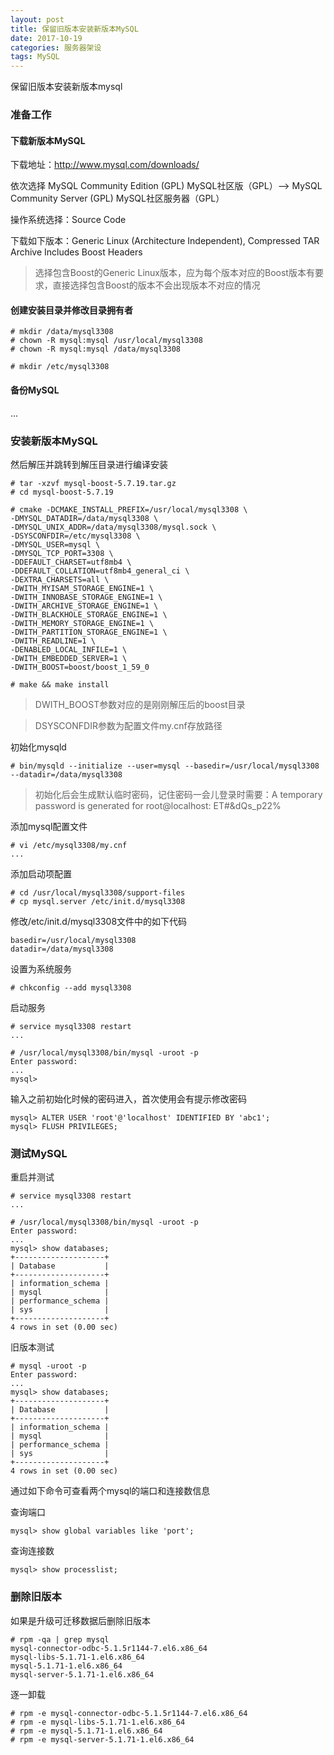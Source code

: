 ```yaml
---
layout: post
title: 保留旧版本安装新版本MySQL
date: 2017-10-19
categories: 服务器架设
tags: MySQL
---
```

保留旧版本安装新版本mysql

### 准备工作

#### 下载新版本MySQL
下载地址：http://www.mysql.com/downloads/

依次选择 MySQL Community Edition (GPL) MySQL社区版（GPL）--> MySQL Community Server (GPL) MySQL社区服务器（GPL）

操作系统选择：Source Code

下载如下版本：Generic Linux (Architecture Independent), Compressed TAR Archive Includes Boost Headers
> 选择包含Boost的Generic Linux版本，应为每个版本对应的Boost版本有要求，直接选择包含Boost的版本不会出现版本不对应的情况

#### 创建安装目录并修改目录拥有者

```
# mkdir /data/mysql3308
# chown -R mysql:mysql /usr/local/mysql3308
# chown -R mysql:mysql /data/mysql3308

# mkdir /etc/mysql3308
```

#### 备份MySQL
...

### 安装新版本MySQL
然后解压并跳转到解压目录进行编译安装

```
# tar -xzvf mysql-boost-5.7.19.tar.gz
# cd mysql-boost-5.7.19

# cmake -DCMAKE_INSTALL_PREFIX=/usr/local/mysql3308 \
-DMYSQL_DATADIR=/data/mysql3308 \
-DMYSQL_UNIX_ADDR=/data/mysql3308/mysql.sock \
-DSYSCONFDIR=/etc/mysql3308 \
-DMYSQL_USER=mysql \
-DMYSQL_TCP_PORT=3308 \
-DDEFAULT_CHARSET=utf8mb4 \
-DDEFAULT_COLLATION=utf8mb4_general_ci \
-DEXTRA_CHARSETS=all \
-DWITH_MYISAM_STORAGE_ENGINE=1 \
-DWITH_INNOBASE_STORAGE_ENGINE=1 \
-DWITH_ARCHIVE_STORAGE_ENGINE=1 \
-DWITH_BLACKHOLE_STORAGE_ENGINE=1 \
-DWITH_MEMORY_STORAGE_ENGINE=1 \
-DWITH_PARTITION_STORAGE_ENGINE=1 \
-DWITH_READLINE=1 \
-DENABLED_LOCAL_INFILE=1 \
-DWITH_EMBEDDED_SERVER=1 \
-DWITH_BOOST=boost/boost_1_59_0

# make && make install
```

> DWITH_BOOST参数对应的是刚刚解压后的boost目录

> DSYSCONFDIR参数为配置文件my.cnf存放路径

初始化mysqld

```
# bin/mysqld --initialize --user=mysql --basedir=/usr/local/mysql3308 --datadir=/data/mysql3308
```

> 初始化后会生成默认临时密码，记住密码一会儿登录时需要：A temporary password is generated for root@localhost: ET#&dQs_p22%

添加mysql配置文件

```
# vi /etc/mysql3308/my.cnf
...
```

添加启动项配置

```
# cd /usr/local/mysql3308/support-files
# cp mysql.server /etc/init.d/mysql3308
```

修改/etc/init.d/mysql3308文件中的如下代码
```
basedir=/usr/local/mysql3308
datadir=/data/mysql3308
```

设置为系统服务

```
# chkconfig --add mysql3308
```

启动服务

```
# service mysql3308 restart
...

# /usr/local/mysql3308/bin/mysql -uroot -p
Enter password: 
...
mysql>
```
输入之前初始化时候的密码进入，首次使用会有提示修改密码

```
mysql> ALTER USER 'root'@'localhost' IDENTIFIED BY 'abc1';
mysql> FLUSH PRIVILEGES;
```

### 测试MySQL
重启并测试
```
# service mysql3308 restart
...

# /usr/local/mysql3308/bin/mysql -uroot -p     
Enter password: 
...
mysql> show databases;
+--------------------+
| Database           |
+--------------------+
| information_schema |
| mysql              |
| performance_schema |
| sys                |
+--------------------+
4 rows in set (0.00 sec)

```

旧版本测试

```
# mysql -uroot -p
Enter password: 
...
mysql> show databases;
+--------------------+
| Database           |
+--------------------+
| information_schema |
| mysql              |
| performance_schema |
| sys                |
+--------------------+
4 rows in set (0.00 sec)
```

通过如下命令可查看两个mysql的端口和连接数信息

查询端口

```
mysql> show global variables like 'port';
```

查询连接数

```
mysql> show processlist;
```

### 删除旧版本
如果是升级可迁移数据后删除旧版本

```
# rpm -qa | grep mysql
mysql-connector-odbc-5.1.5r1144-7.el6.x86_64
mysql-libs-5.1.71-1.el6.x86_64
mysql-5.1.71-1.el6.x86_64
mysql-server-5.1.71-1.el6.x86_64
```

逐一卸载

```
# rpm -e mysql-connector-odbc-5.1.5r1144-7.el6.x86_64
# rpm -e mysql-libs-5.1.71-1.el6.x86_64
# rpm -e mysql-5.1.71-1.el6.x86_64
# rpm -e mysql-server-5.1.71-1.el6.x86_64
```
